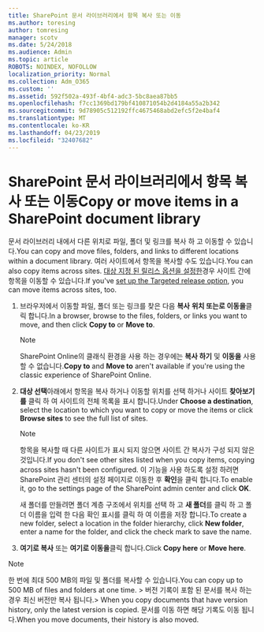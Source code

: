 ```yaml
---
title: SharePoint 문서 라이브러리에서 항목 복사 또는 이동
ms.author: toresing
author: tomresing
manager: scotv
ms.date: 5/24/2018
ms.audience: Admin
ms.topic: article
ROBOTS: NOINDEX, NOFOLLOW
localization_priority: Normal
ms.collection: Adm_O365
ms.custom: ''
ms.assetid: 592f502a-493f-4bf4-adc3-5bc8aea87bb5
ms.openlocfilehash: f7cc1369bd179bf410871054b2d4184a55a2b342
ms.sourcegitcommit: 9d78905c512192ffc4675468abd2efc5f2e4baf4
ms.translationtype: MT
ms.contentlocale: ko-KR
ms.lasthandoff: 04/23/2019
ms.locfileid: "32407682"
---
```

# <a name="copy-or-move-items-in-a-sharepoint-document-library"></a><span data-ttu-id="8c2c5-102">SharePoint 문서 라이브러리에서 항목 복사 또는 이동</span><span class="sxs-lookup"><span data-stu-id="8c2c5-102">Copy or move items in a SharePoint document library</span></span>

<span data-ttu-id="8c2c5-103">문서 라이브러리 내에서 다른 위치로 파일, 폴더 및 링크를 복사 하 고 이동할 수 있습니다.</span><span class="sxs-lookup"><span data-stu-id="8c2c5-103">You can copy and move files, folders, and links to different locations within a document library.</span></span> <span data-ttu-id="8c2c5-104">여러 사이트에서 항목을 복사할 수도 있습니다.</span><span class="sxs-lookup"><span data-stu-id="8c2c5-104">You can also copy items across sites.</span></span> <span data-ttu-id="8c2c5-105">[대상 지정 된 릴리스 옵션을 설정한](https://go.microsoft.com/fwlink/?linkid=622980)경우 사이트 간에 항목을 이동할 수 있습니다.</span><span class="sxs-lookup"><span data-stu-id="8c2c5-105">If you've [set up the Targeted release option](https://go.microsoft.com/fwlink/?linkid=622980), you can move items across sites, too.</span></span>
  
1. <span data-ttu-id="8c2c5-106">브라우저에서 이동할 파일, 폴더 또는 링크를 찾은 다음 **복사** **위치 또는로 이동을**클릭 합니다.</span><span class="sxs-lookup"><span data-stu-id="8c2c5-106">In a browser, browse to the files, folders, or links you want to move, and then click **Copy to** or **Move to**.</span></span>
    
    > [!NOTE]
    > <span data-ttu-id="8c2c5-107">SharePoint Online의 클래식 환경을 사용 하는 경우에는 **복사 하기** 및 **이동을** 사용할 수 없습니다.</span><span class="sxs-lookup"><span data-stu-id="8c2c5-107">**Copy to** and **Move to** aren't available if you're using the classic experience of SharePoint Online.</span></span> 
  
2. <span data-ttu-id="8c2c5-108">**대상 선택**아래에서 항목을 복사 하거나 이동할 위치를 선택 하거나 사이트 **찾아보기를** 클릭 하 여 사이트의 전체 목록을 표시 합니다.</span><span class="sxs-lookup"><span data-stu-id="8c2c5-108">Under **Choose a destination**, select the location to which you want to copy or move the items or click **Browse sites** to see the full list of sites.</span></span> 
    
    > [!NOTE]
    > <span data-ttu-id="8c2c5-109">항목을 복사할 때 다른 사이트가 표시 되지 않으면 사이트 간 복사가 구성 되지 않은 것입니다.</span><span class="sxs-lookup"><span data-stu-id="8c2c5-109">If you don't see other sites listed when you copy items, copying across sites hasn't been configured.</span></span> <span data-ttu-id="8c2c5-110">이 기능을 사용 하도록 설정 하려면 SharePoint 관리 센터의 설정 페이지로 이동한 후 **확인**을 클릭 합니다.</span><span class="sxs-lookup"><span data-stu-id="8c2c5-110">To enable it, go to the settings page of the SharePoint admin center and click **OK**.</span></span> 
  
    <span data-ttu-id="8c2c5-111">새 폴더를 만들려면 폴더 계층 구조에서 위치를 선택 하 고 **새 폴더**를 클릭 하 고 폴더 이름을 입력 한 다음 확인 표시를 클릭 하 여 이름을 저장 합니다.</span><span class="sxs-lookup"><span data-stu-id="8c2c5-111">To create a new folder, select a location in the folder hierarchy, click **New folder**, enter a name for the folder, and click the check mark to save the name.</span></span>
    
3. <span data-ttu-id="8c2c5-112">**여기로 복사** 또는 **여기로 이동을**클릭 합니다.</span><span class="sxs-lookup"><span data-stu-id="8c2c5-112">Click **Copy here** or **Move here**.</span></span>
    
> [!NOTE]
>  <span data-ttu-id="8c2c5-113">한 번에 최대 500 MB의 파일 및 폴더를 복사할 수 있습니다.</span><span class="sxs-lookup"><span data-stu-id="8c2c5-113">You can copy up to 500 MB of files and folders at one time.</span></span> <span data-ttu-id="8c2c5-114">> 버전 기록이 포함 된 문서를 복사 하는 경우 최신 버전만 복사 됩니다.</span><span class="sxs-lookup"><span data-stu-id="8c2c5-114">>  When you copy documents that have version history, only the latest version is copied.</span></span> <span data-ttu-id="8c2c5-115">문서를 이동 하면 해당 기록도 이동 됩니다.</span><span class="sxs-lookup"><span data-stu-id="8c2c5-115">When you move documents, their history is also moved.</span></span> 
  

